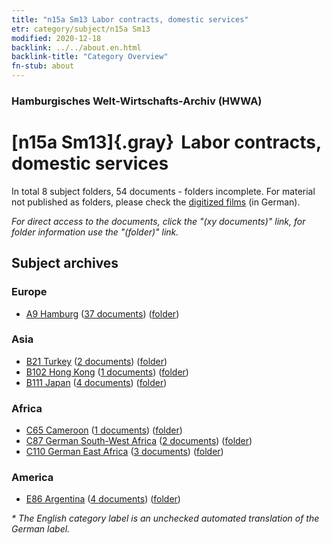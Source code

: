 ```yaml
---
title: "n15a Sm13 Labor contracts, domestic services"
etr: category/subject/n15a Sm13
modified: 2020-12-18
backlink: ../../about.en.html
backlink-title: "Category Overview"
fn-stub: about
---
```


### Hamburgisches Welt-Wirtschafts-Archiv (HWWA)
# [n15a Sm13]{.gray}&#8201; Labor contracts, domestic services&#160; 





In total 8 subject folders, 54 documents - folders incomplete.
For material not published as folders, please check the [digitized films](/film/h1_sh) (in German).

_For direct access to the documents, click the "(xy documents)" link, for folder information use the "(folder)" link._

## Subject archives



### Europe

- [A9 Hamburg](../../../geo/about.en.html#A9) (<a href="https://dfg-viewer.de/show/?tx_dlf[id]=https://pm20.zbw.eu/mets/sh/1409xx/140905/1452xx/145217/public.mets.en.xml" target="_blank">37 documents</a>) ([folder](http://purl.org/pressemappe20/folder/sh/140905,145217))

### Asia

- [B21 Turkey](../../../geo/about.en.html#B21) (<a href="https://dfg-viewer.de/show/?tx_dlf[id]=https://pm20.zbw.eu/mets/sh/1411xx/141111/1452xx/145217/public.mets.en.xml" target="_blank">2 documents</a>) ([folder](http://purl.org/pressemappe20/folder/sh/141111,145217))
- [B102 Hong Kong](../../../geo/about.en.html#B102) (<a href="https://dfg-viewer.de/show/?tx_dlf[id]=https://pm20.zbw.eu/mets/sh/1412xx/141268/1452xx/145217/public.mets.en.xml" target="_blank">1 documents</a>) ([folder](http://purl.org/pressemappe20/folder/sh/141268,145217))
- [B111 Japan](../../../geo/about.en.html#B111) (<a href="https://dfg-viewer.de/show/?tx_dlf[id]=https://pm20.zbw.eu/mets/sh/1412xx/141272/1452xx/145217/public.mets.en.xml" target="_blank">4 documents</a>) ([folder](http://purl.org/pressemappe20/folder/sh/141272,145217))

### Africa

- [C65 Cameroon](../../../geo/about.en.html#C65) (<a href="https://dfg-viewer.de/show/?tx_dlf[id]=https://pm20.zbw.eu/mets/sh/1414xx/141410/1452xx/145217/public.mets.en.xml" target="_blank">1 documents</a>) ([folder](http://purl.org/pressemappe20/folder/sh/141410,145217))
- [C87 German South-West Africa](../../../geo/about.en.html#C87) (<a href="https://dfg-viewer.de/show/?tx_dlf[id]=https://pm20.zbw.eu/mets/sh/1414xx/141450/1452xx/145217/public.mets.en.xml" target="_blank">2 documents</a>) ([folder](http://purl.org/pressemappe20/folder/sh/141450,145217))
- [C110 German East Africa](../../../geo/about.en.html#C110) (<a href="https://dfg-viewer.de/show/?tx_dlf[id]=https://pm20.zbw.eu/mets/sh/1414xx/141471/1452xx/145217/public.mets.en.xml" target="_blank">3 documents</a>) ([folder](http://purl.org/pressemappe20/folder/sh/141471,145217))

### America

- [E86 Argentina](../../../geo/about.en.html#E86) (<a href="https://dfg-viewer.de/show/?tx_dlf[id]=https://pm20.zbw.eu/mets/sh/1416xx/141692/1452xx/145217/public.mets.en.xml" target="_blank">4 documents</a>) ([folder](http://purl.org/pressemappe20/folder/sh/141692,145217))


_* The English category label is an unchecked automated translation of the German label._

